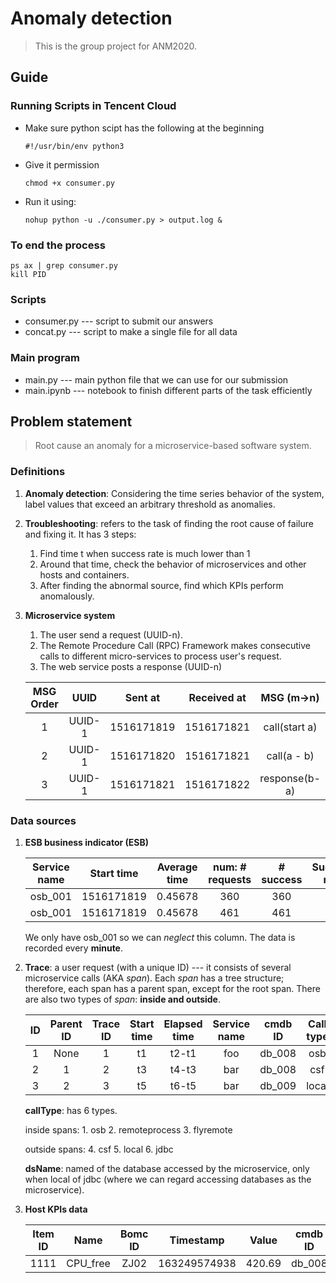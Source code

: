 # Anomaly detection

> This is the group project for ANM2020.

## Guide

### Running Scripts in Tencent Cloud
- Make sure python scipt has the following at the beginning
   ```
   #!/usr/bin/env python3
   ```
- Give it permission
   ```
   chmod +x consumer.py
   ```
- Run it using:
   ```
   nohup python -u ./consumer.py > output.log &
   ```

### To end the process
    ps ax | grep consumer.py
    kill PID

### Scripts
- consumer.py --- script to submit our answers
- concat.py --- script to make a single file for all data

### Main program
- main.py --- main python file that we can use for our submission
- main.ipynb --- notebook to finish different parts of the task efficiently

## Problem statement

> Root cause an anomaly for a microservice-based software system.

### Definitions

1. **Anomaly detection**: Considering the time series behavior of the system, label values that exceed an arbitrary threshold as anomalies.

2. **Troubleshooting**: refers to the task of finding the root cause of failure and fixing it. It has 3 steps:

   1. Find time t when success rate is much lower than 1
   2. Around that time, check the behavior of microservices and other hosts and containers.
   3. After finding the abnormal source, find which KPIs perform anomalously.

3. **Microservice system**

   1. The user send a request (UUID-n).
   2. The Remote Procedure Call (RPC) Framework makes consecutive calls to different micro-services to process user's request.
   3. The web service posts a response (UUID-n)

   | MSG Order |  UUID  |  Sent at   | Received at |  MSG (m->n)   |
   | :-------: | :----: | :--------: | :---------: | :-----------: |
   |     1     | UUID-1 | 1516171819 | 1516171821  | call(start a) |
   |     2     | UUID-1 | 1516171820 | 1516171821  |  call(a - b)  |
   |     3     | UUID-1 | 1516171821 | 1516171822  | response(b-a) |

### Data sources

1. **ESB business indicator (ESB)**

   | Service name | Start time | Average time | num: # requests | # success | Success rate |
   | :----------: | :--------: | :----------: | :-------------: | :-------: | :----------: |
   |   osb_001    | 1516171819 |   0.45678    |       360       |    360    |     1.0      |
   |   osb_001    | 1516171819 |   0.45678    |       461       |    461    |     1.0      |

   We only have osb_001 so we can *neglect* this column. The data is recorded every **minute**.

   

2. **Trace**: a user request (with a unique ID) --- it consists of several microservice calls (AKA *span*). Each *span* has a tree structure; therefore, each span has a parent span, except for the root span. There are also two types of *span*: **inside and outside**.

   |  ID  | Parent ID | Trace ID | Start time | Elapsed time | Service name | cmdb ID | Call type | Success | ds name |
   | :--: | :-------: | :------: | :--------: | :----------: | :----------: | :-----: | :-------: | :-----: | :-----: |
   |  1   |   None    |    1     |     t1     |    t2-t1     |     foo      | db_008  |    osb    |  True   |    -    |
   |  2   |     1     |    2     |     t3     |    t4-t3     |     bar      | db_008  |    csf    |  True   |    -    |
   |  3   |     2     |    3     |     t5     |    t6-t5     |     bar      | db_009  |   local   |  False  |   ANM   |

   **callType**: has 6 types.

   inside spans: 1. osb 2. remoteprocess 3. flyremote

   outside spans: 4. csf 5. local 6. jdbc

   **dsName**: named of the database accessed by the microservice, only when local of jdbc (where we can regard accessing databases as the microservice).

   

3. **Host KPIs data**

   | Item ID |   Name   | Bomc ID |  Timestamp   | Value  | cmdb ID |
   | :-----: | :------: | :-----: | :----------: | :----: | :-----: |
   |  1111   | CPU_free |  ZJ02   | 163249574938 | 420.69 | db_008  |

